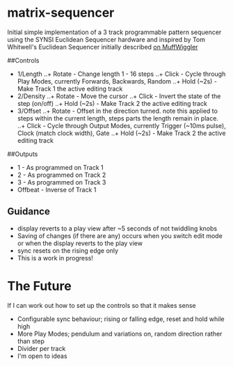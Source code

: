# matrix-sequencer

Initial simple implementation of a 3 track programmable pattern sequencer using the SYNSI Euclidean Sequencer hardware and inspired by Tom Whitwell's Euclidean Sequencer initially described [on MuffWiggler](https://www.muffwiggler.com/forum/viewtopic.php?t=45485&start=all&postdays=0&postorder=asc)

##Controls
+ 1/Length
..+ Rotate - Change length 1 - 16 steps
..+ Click - Cycle through Play Modes, currently Forwards, Backwards, Random
..+ Hold (~2s) - Make Track 1 the active editing track
+ 2/Density
..+ Rotate - Move the cursor
..+ Click - Invert the state of the step (on/off)
..+ Hold (~2s) - Make Track 2 the active editing track
+ 3/Offset
..+ Rotate - Offset in the direction turned. note this applied to steps within the current length, steps parts the length remain in place.
..+ Click - Cycle through Output Modes, currently Trigger (~10ms pulse), Clock (match clock width), Gate
..+ Hold (~2s) - Make Track 2 the active editing track

##Outputs
+ 1 - As programmed on Track 1
+ 2 - As programmed on Track 2
+ 3 - As programmed on Track 3
+ Offbeat - Inverse of Track 1

## Guidance
+ display reverts to a play view after ~5 seconds of not twiddling knobs
+ Saving of changes (if there are any) occurs when you switch edit mode or when the display reverts to the play view
+ sync resets on the rising edge only
+ This is a work in progress!

# The Future
If I can work out how to set up the controls so that it makes sense
+ Configurable sync behaviour; rising or falling edge, reset and hold while high
+ More Play Modes; pendulum and variations on, random direction rather than step
+ Divider per track
+ I'm open to ideas
